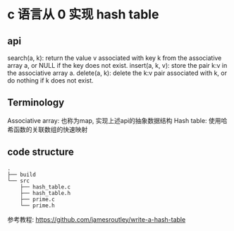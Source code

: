 # c 语言从 0 实现 hash table 

## api
search(a, k): return the value v associated with key k from the associative array a, or NULL if the key does not exist.
insert(a, k, v): store the pair k:v in the associative array a.
delete(a, k): delete the k:v pair associated with k, or do nothing if k does not exist.

## Terminology
Associative array: 也称为map, 实现上述api的抽象数据结构
Hash table: 使用哈希函数的关联数组的快速映射

## code structure
```
.
├── build
└── src
    ├── hash_table.c
    ├── hash_table.h
    ├── prime.c
    └── prime.h
```


参考教程: https://github.com/jamesroutley/write-a-hash-table
